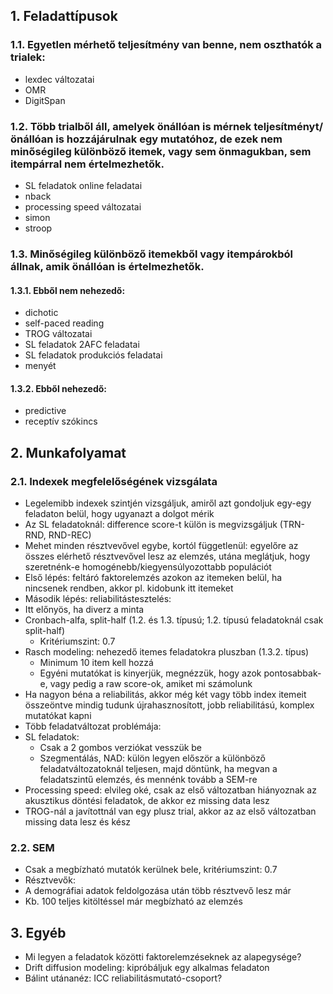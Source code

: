 ## 1. Feladattípusok
### 1.1.	Egyetlen mérhető teljesítmény van benne, nem oszthatók a trialek:
*	lexdec változatai
*	OMR
*	DigitSpan
### 1.2.	Több trialből áll, amelyek önállóan is mérnek teljesítményt/önállóan is hozzájárulnak egy mutatóhoz, de ezek nem minőségileg különböző itemek, vagy sem önmagukban, sem itempárral nem értelmezhetők.
*	SL feladatok online feladatai
*	nback
*	processing speed változatai
*	simon
*	stroop
### 1.3.	Minőségileg különböző itemekből vagy itempárokból állnak, amik önállóan is értelmezhetők.
#### 1.3.1. Ebből nem nehezedő:
*	dichotic
*	self-paced reading
*	TROG változatai
*	SL feladatok 2AFC feladatai
*	SL feladatok produkciós feladatai
*	menyét
#### 1.3.2. Ebből nehezedő:
*	predictive
*	receptív szókincs
## 2. Munkafolyamat
### 2.1. Indexek megfelelőségének vizsgálata
*	Legelemibb indexek szintjén vizsgáljuk, amiről azt gondoljuk egy-egy feladaton belül, hogy ugyanazt a dolgot mérik
  *	Az SL feladatoknál: difference score-t külön is megvizsgáljuk (TRN-RND, RND-REC) 
*	Mehet minden résztvevővel egybe, kortól függetlenül: egyelőre az összes elérhető résztvevővel lesz az elemzés, utána meglátjuk, hogy szeretnénk-e homogénebb/kiegyensúlyozottabb populációt
*	Első lépés: feltáró faktorelemzés azokon az itemeken belül, ha nincsenek rendben, akkor pl. kidobunk itt itemeket
*	Második lépés: reliabilitástesztelés:
  *	Itt előnyös, ha diverz a minta
  * Cronbach-alfa, split-half (1.2. és 1.3. típusú; 1.2. típusú feladatoknál csak split-half)
    *	Kritériumszint: 0.7
  *	Rasch modeling: nehezedő itemes feladatokra pluszban (1.3.2. típus)
    * Minimum 10 item kell hozzá
    * Egyéni mutatókat is kinyerjük, megnézzük, hogy azok pontosabbak-e, vagy pedig a raw score-ok, amiket mi számolunk
  * Ha nagyon béna a reliabilitás, akkor még két vagy több index itemeit összeöntve mindig tudunk újrahasznosított, jobb reliabilitású, komplex mutatókat kapni
*	Több feladatváltozat problémája:
  * SL feladatok:
    * Csak a 2 gombos verziókat vesszük be
    * Szegmentálás, NAD: külön legyen először a különböző feladatváltozatoknál teljesen, majd döntünk, ha megvan a feladatszintű elemzés, és mennénk tovább a SEM-re
  * Processing speed: elvileg oké, csak az első változatban hiányoznak az akusztikus döntési feladatok, de akkor ez missing data lesz
  * TROG-nál a javítottnál van egy plusz trial, akkor az az első változatban missing data lesz és kész
### 2.2. SEM
*	Csak a megbízható mutatók kerülnek bele, kritériumszint: 0.7
*	Résztvevők:
   * A demográfiai adatok feldolgozása után több résztvevő lesz már
  * Kb. 100 teljes kitöltéssel már megbízható az elemzés
## 3. Egyéb
*	Mi legyen a feladatok közötti faktorelemzéseknek az alapegysége?
*	Drift diffusion modeling: kipróbáljuk egy alkalmas feladaton
*	Bálint utánanéz: ICC reliabilitásmutató-csoport?
